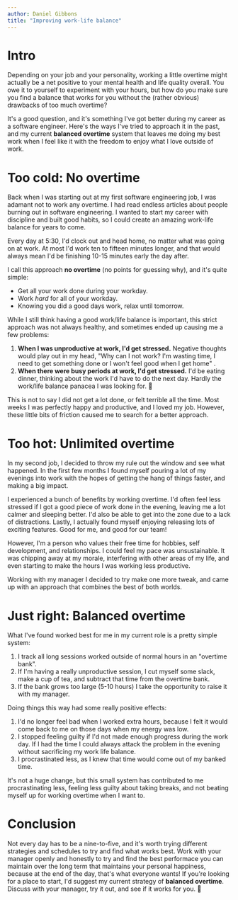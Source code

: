 ```yaml
---
author: Daniel Gibbons
title: "Improving work-life balance"
---
```


# Intro

Depending on your job and your personality, working a little overtime might actually be a net positive to your mental health and life quality overall. You owe it to yourself to experiment with your hours, but how do you make sure you find a balance that works for you without the (rather obvious) drawbacks of too much overtime?

It's a good question, and it's something I've got better during my career as a software engineer. Here's the ways I've tried to approach it in the past, and my current **balanced overtime** system that leaves me doing my best work when I feel like it with the freedom to enjoy what I love outside of work.

# Too cold: No overtime

Back when I was starting out at my first software engineering job, I was adamant not to work any overtime. I had read endless articles about people burning out in software engineering. I wanted to start my career with discipline and built good habits, so I could create an amazing work-life balance for years to come.

Every day at 5:30, I'd clock out and head home, no matter what was going on at work. At most I'd work ten to fifteen minutes longer, and that would always mean I'd be finishing 10-15 minutes early the day after.

I call this approach **no overtime** (no points for guessing why), and it's quite simple:
- Get all your work done during your workday.
- Work _hard_ for all of your workday.
- Knowing you did a good days work, relax until tomorrow.

While I still think having a good work/life balance is important, this strict approach was not always healthy, and sometimes ended up causing me a few problems:
1. **When I was unproductive at work, I'd get stressed.** Negative thoughts would play out in my head, "Why can I not work? I'm wasting time, I need to get something done or I won't feel good when I get home" .
 2. **When there were busy periods at work, I'd get stressed.**  I'd be eating dinner, thinking about the work I'd have to do the next day. Hardly the work/life balance panacea I was looking for. 🤦

This is not to say I did not get a lot done, or felt terrible all the time. Most weeks I was perfectly happy and productive, and I loved my job. However, these little bits of friction caused me to search for a better approach.

# Too hot: Unlimited overtime

In my second job, I decided to throw my rule out the window and see what happened. In the first few months I found myself pouring a lot of my evenings into work with the hopes of getting the hang of things faster, and making a big impact.

I experienced a bunch of benefits by working overtime. I'd often feel less stressed if I got a good piece of work done in the evening, leaving me a lot calmer and sleeping better. I'd also be able to get into the zone due to a lack of distractions. Lastly, I actually found myself enjoying releasing lots of exciting features. Good for me, and good for our team!

However, I'm a person who values their free time for hobbies, self development, and relationships. I could feel my pace was unsustainable. It was chipping away at my morale, interfering with other areas of my life, and even starting to make the hours I was working less productive.

Working with my manager I decided to try make one more tweak, and came up with an approach that combines the best of both worlds.

# Just right: Balanced overtime

What I've found worked best for me in my current role is a pretty simple system:
1. I track all long sessions worked outside of normal hours in an "overtime bank".
2. If I'm having a really unproductive session, I cut myself some slack, make a cup of tea, and subtract that time from the overtime bank.
3. If the bank grows too large (5-10 hours) I take the opportunity to raise it with my manager.

Doing things this way had some really positive effects:

 1. I'd no longer feel bad when I worked extra hours, because I felt it would come back to me on those days when my energy was low.
 2. I stopped feeling guilty if I'd not made enough progress during the work day. If I had the time I could always attack the problem in the evening without sacrificing my work life balance.
 3. I procrastinated less, as I knew that time would come out of my banked time.

It's not a huge change, but this small system has contributed to me procrastinating less, feeling less guilty about taking breaks, and not beating myself up for working overtime when I want to.

# Conclusion

Not every day has to be a nine-to-five, and it's worth trying different strategies and schedules to try and find what works best. Work with your manager openly and honestly to try and find the best performace you can maintain over the long term that maintains your personal happiness, because at the end of the day, that's what everyone wants! If you're looking for a place to start, I'd suggest my current strategy of **balanced overtime**. Discuss with your manager, try it out, and see if it works for you. 🙂